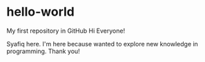 # hello-world
My first repository in GitHub
Hi Everyone!

Syafiq here. I'm here because wanted to explore new knowledge in programming.
Thank you!
